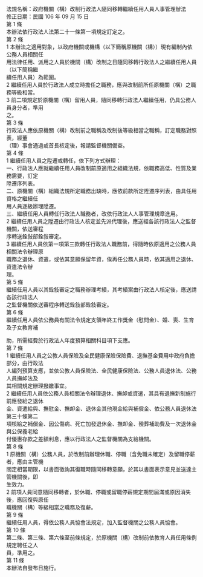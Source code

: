 法規名稱：政府機關（構）改制行政法人隨同移轉繼續任用人員人事管理辦法  
修正日期：民國 106 年 09 月 15 日  
第 1 條  
本辦法依行政法人法第二十一條第一項規定訂定之。  
第 2 條  
1 本辦法之適用對象，以政府機關或機構（以下簡稱原機關（構））現有編制內依公務人員相關任  
用法律任用、派用之人員於機關（構）改制之日隨同移轉行政法人之繼續任用人員（以下簡稱繼  
續任用人員）為範圍。  
2 繼續任用人員於行政法人成立時擔任之職務，應與改制前所任原機關（構）之職務等級相當。  
3 前二項規定於原機關（構）留用人員，隨同移轉行政法人繼續任用，仍具公務人員身分者，準用  
之。  
第 3 條  
行政法人應依原機關（構）改制前之職稱及改制後等級相當之職稱，訂定職務對照表，經董  
（理）事會通過或首長核定後，報請監督機關備查。  
第 4 條  
1 繼續任用人員之陞遷或轉任，依下列方式辦理：  
一、行政法人應就繼續任用人員改制前原適用之組織法規，依職務高低、性質及業務需要，訂定  
陞遷序列表。  
二、原機關（構）組織法規所定職務出缺時，應依前款所定陞遷序列表，由具任用資格之繼續任  
用人員逐級辦理陞遷。  
三、繼續任用人員轉任行政法人職務者，改依行政法人人事管理規章進用。  
2 繼續任用人員之陞遷由行政法人核定並先派代理後，應送經各該行政法人之監督機關，依送審程  
序轉送銓敍部銓敍審定。  
3 繼續任用人員依第一項第三款轉任行政法人職務前，得隨時依原適用之公務人員相關法令辦理原  
職務之退休、資遣，或依其意願保留年資，俟再任公務人員時，依其適用之退休、資遣法令辦  
理。  
第 5 條  
繼續任用人員以其銓敍審定之職務辦理考績，其考績案由行政法人核定後，應送請各該行政法人  
之監督機關依送審程序轉送銓敍部銓敍審定。  
第 6 條  
繼續任用人員依公務員有關法令規定支領年終工作獎金（慰問金）、婚、喪、生育及子女教育補  


助，所需經費於行政法人年度預算相關科目項下支應。  
第 7 條  
1 繼續任用人員之公教人員保險及全民健康保險保險費、退撫基金費用中政府負擔部分，由行政法  
人編列預算支應，並依公教人員保險法、全民健康保險法、公務人員退休法、公務人員撫卹法及  
其相關規定辦理撥繳事宜。  
2 繼續任用人員依公務人員相關法令辦理退休、撫卹或資遣，其具有退撫新制施行前應發給之退休  
金、資遣給與、撫慰金、撫卹金、退休金其他現金給與補償金、依公務人員退休法第三十條第二  
項核給之補償金、因公傷病、死亡加發退休金、撫卹金、殮葬補助費及一次退休金與公保養老給  
付優惠存款之差額利息，應以行政法人之監督機關為支給機關。  
第 8 條  
1 原機關（構）公務人員，於改制前辦理休職、停職（含免職未確定）及留職停薪者，應由主管機  
關定相當期限，以書面徵詢其復職時隨同移轉意願，於其以書面表示意見並送達主管機關後，即  
生效力。  
2 前項人員同意隨同移轉者，於休職、停職或留職停薪規定期間屆滿或原因消失後，應回復與原任  
職機關（構）等級相當之職務及復薪。  
第 9 條  
繼續任用人員，得依公務人員協會法規定，加入監督機關之公務人員協會。  
第 10 條  
第二條、第三條、第六條至前條規定，於原機關（構）改制前依教育人員任用條例規定聘任之人  
員，準用之。  
第 11 條  
本辦法自發布日施行。  



